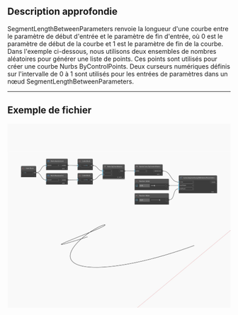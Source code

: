 ## Description approfondie
SegmentLengthBetweenParameters renvoie la longueur d'une courbe entre le paramètre de début d'entrée et le paramètre de fin d'entrée, où 0 est le paramètre de début de la courbe et 1 est le paramètre de fin de la courbe. Dans l'exemple ci-dessous, nous utilisons deux ensembles de nombres aléatoires pour générer une liste de points. Ces points sont utilisés pour créer une courbe Nurbs ByControlPoints. Deux curseurs numériques définis sur l'intervalle de 0 à 1 sont utilisés pour les entrées de paramètres dans un nœud SegmentLengthBetweenParameters.
___
## Exemple de fichier

![SegmentLengthBetweenParameters](./Autodesk.DesignScript.Geometry.Curve.SegmentLengthBetweenParameters_img.jpg)

